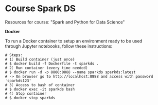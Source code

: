 Course Spark DS
===============

Resources for course: "Spark and Python for Data Science"


**Docker**

To run a Docker container to setup an environment ready to be used through Jupyter notebooks, follow these instructions:

```
# Steps:
# 1) Build container (just once)
# $ docker build -f Dockerfile -t sparkds .
# 2) Run container (every time needed)
# $ docker run -d -p 8888:8888 --name sparkds sparkds:latest
# -> On browser go to http://localhost:8888 and access with password 'sparkds123'
# 3) Access to bash of container
# $ docker exec -it sparkds bash
# 4) Stop container
# $ docker stop sparkds
```
